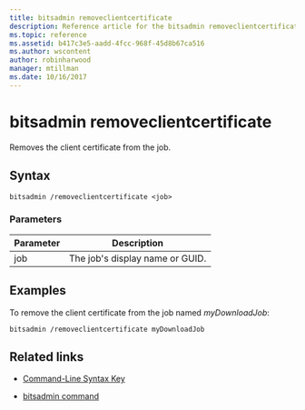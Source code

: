 ```yaml
---
title: bitsadmin removeclientcertificate
description: Reference article for the bitsadmin removeclientcertificate command, which removes the client certificate from the job.
ms.topic: reference
ms.assetid: b417c3e5-aadd-4fcc-968f-45d8b67ca516
ms.author: wscontent
author: robinharwood
manager: mtillman
ms.date: 10/16/2017
---
```


# bitsadmin removeclientcertificate

Removes the client certificate from the job.

## Syntax

```
bitsadmin /removeclientcertificate <job>
```

### Parameters

| Parameter | Description |
| -------------- | -------------- |
| job | The job's display name or GUID. |

## Examples

To remove the client certificate from the job named *myDownloadJob*:

```
bitsadmin /removeclientcertificate myDownloadJob
```

## Related links

- [Command-Line Syntax Key](command-line-syntax-key.md)

- [bitsadmin command](bitsadmin.md)
